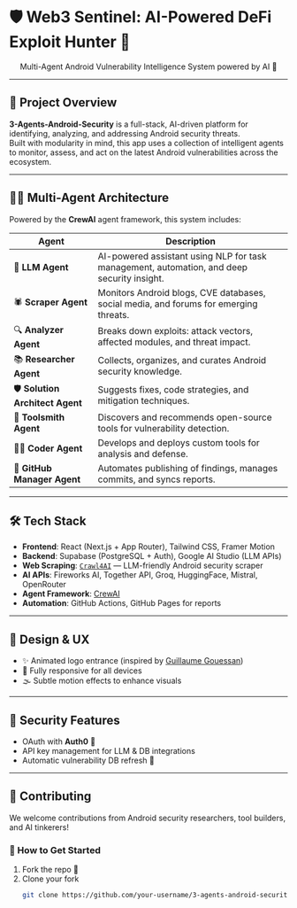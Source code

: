 # 🛡️ Web3 Sentinel: AI-Powered DeFi Exploit Hunter 🚨

<p align="center">
  Multi-Agent Android Vulnerability Intelligence System powered by AI 🧠
</p>

---

## 🚧 Project Overview

**3-Agents-Android-Security** is a full-stack, AI-driven platform for identifying, analyzing, and addressing Android security threats.  
Built with modularity in mind, this app uses a collection of intelligent agents to monitor, assess, and act on the latest Android vulnerabilities across the ecosystem.

---

## 🤹‍♀️ Multi-Agent Architecture

Powered by the **CrewAI** agent framework, this system includes:

| Agent | Description |
|-------|-------------|
| 🧠 **LLM Agent** | AI-powered assistant using NLP for task management, automation, and deep security insight. |
| 🕷️ **Scraper Agent** | Monitors Android blogs, CVE databases, social media, and forums for emerging threats. |
| 🔍 **Analyzer Agent** | Breaks down exploits: attack vectors, affected modules, and threat impact. |
| 📚 **Researcher Agent** | Collects, organizes, and curates Android security knowledge. |
| 🛡️ **Solution Architect Agent** | Suggests fixes, code strategies, and mitigation techniques. |
| 🧰 **Toolsmith Agent** | Discovers and recommends open-source tools for vulnerability detection. |
| 👨‍💻 **Coder Agent** | Develops and deploys custom tools for analysis and defense. |
| 🚀 **GitHub Manager Agent** | Automates publishing of findings, manages commits, and syncs reports. |

---

## 🛠️ Tech Stack

- **Frontend**: React (Next.js + App Router), Tailwind CSS, Framer Motion
- **Backend**: Supabase (PostgreSQL + Auth), Google AI Studio (LLM APIs)
- **Web Scraping**: [`Crawl4AI`](https://github.com) — LLM-friendly Android security scraper
- **AI APIs**: Fireworks AI, Together API, Groq, HuggingFace, Mistral, OpenRouter
- **Agent Framework**: [CrewAI](https://github.com/joaomdmoura/crewAI)
- **Automation**: GitHub Actions, GitHub Pages for reports

---

## 🎨 Design & UX

- ✨ Animated logo entrance (inspired by [Guillaume Gouessan](https://guillaumegouessan.com))
- 📱 Fully responsive for all devices
- 🌫️ Subtle motion effects to enhance visuals

---

## 🧪 Security Features

- OAuth with **Auth0** 🔐
- API key management for LLM & DB integrations
- Automatic vulnerability DB refresh 🔄

---

## 🤝 Contributing

We welcome contributions from Android security researchers, tool builders, and AI tinkerers!

### 🧷 How to Get Started

1. Fork the repo 🔱
2. Clone your fork  
   ```bash
   git clone https://github.com/your-username/3-agents-android-security.git
